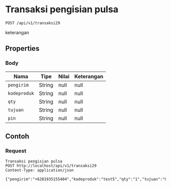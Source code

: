# Transaksi pengisian pulsa
```http
POST /api/v1/transaksi29
```
keterangan
## Properties
### Body
Nama | Tipe | Nilai | Keterangan
--- | --- | --- | ---
<code>pengirim</code> | String | null | null
<code>kodeproduk</code> | String | null | null
<code>qty</code> | String | null | null
<code>tujuan</code> | String | null | null
<code>pin</code> | String | null | null
## Contoh
### Request
```http
Transaksi pengisian pulsa
POST http://localhost/api/v1/transaksi29
Content-Type: application/json

{"pengirim":"+6281935155404","kodeproduk":"test5","qty":"1","tujuan":"087758437457","pin":"1234"}
```
